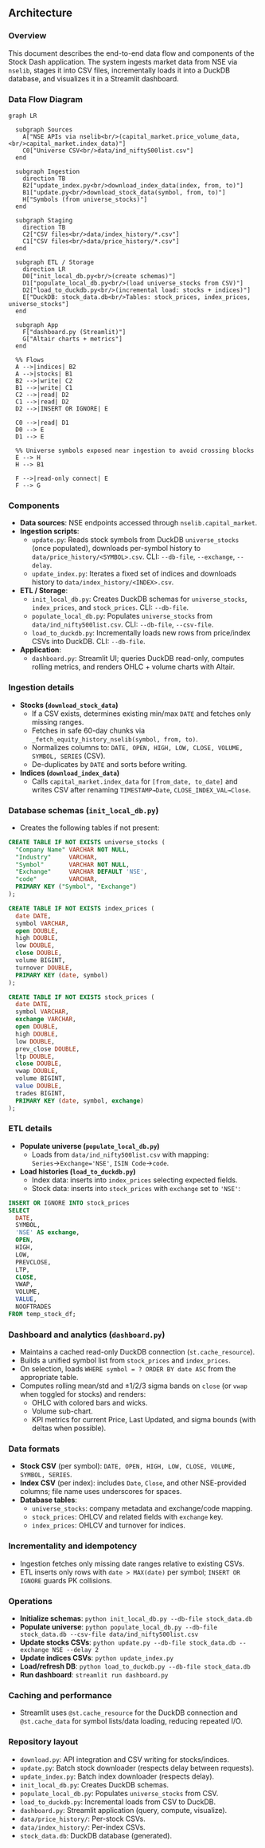 ## Architecture

### Overview
This document describes the end-to-end data flow and components of the Stock Dash application. The system ingests market data from NSE via `nselib`, stages it into CSV files, incrementally loads it into a DuckDB database, and visualizes it in a Streamlit dashboard.

### Data Flow Diagram
```mermaid
graph LR

  subgraph Sources
    A["NSE APIs via nselib<br/>(capital_market.price_volume_data,<br/>capital_market.index_data)"]
    C0["Universe CSV<br/>data/ind_nifty500list.csv"]
  end

  subgraph Ingestion
    direction TB
    B2["update_index.py<br/>download_index_data(index, from, to)"]
    B1["update.py<br/>download_stock_data(symbol, from, to)"]
    H["Symbols (from universe_stocks)"]
  end

  subgraph Staging
    direction TB
    C2["CSV files<br/>data/index_history/*.csv"]
    C1["CSV files<br/>data/price_history/*.csv"]
  end

  subgraph ETL / Storage
    direction LR
    D0["init_local_db.py<br/>(create schemas)"]
    D1["populate_local_db.py<br/>(load universe_stocks from CSV)"]
    D2["load_to_duckdb.py<br/>(incremental load: stocks + indices)"]
    E["DuckDB: stock_data.db<br/>Tables: stock_prices, index_prices, universe_stocks"]
  end

  subgraph App
    F["dashboard.py (Streamlit)"]
    G["Altair charts + metrics"]
  end

  %% Flows
  A -->|indices| B2
  A -->|stocks| B1
  B2 -->|write| C2
  B1 -->|write| C1
  C2 -->|read| D2
  C1 -->|read| D2
  D2 -->|INSERT OR IGNORE| E

  C0 -->|read| D1
  D0 --> E
  D1 --> E

  %% Universe symbols exposed near ingestion to avoid crossing blocks
  E --> H
  H --> B1

  F -->|read-only connect| E
  F --> G
```

### Components
- **Data sources**: NSE endpoints accessed through `nselib.capital_market`.
- **Ingestion scripts**:
  - `update.py`: Reads stock symbols from DuckDB `universe_stocks` (once populated), downloads per-symbol history to `data/price_history/<SYMBOL>.csv`. CLI: `--db-file`, `--exchange`, `--delay`.
  - `update_index.py`: Iterates a fixed set of indices and downloads history to `data/index_history/<INDEX>.csv`.
- **ETL / Storage**:
  - `init_local_db.py`: Creates DuckDB schemas for `universe_stocks`, `index_prices`, and `stock_prices`. CLI: `--db-file`.
  - `populate_local_db.py`: Populates `universe_stocks` from `data/ind_nifty500list.csv`. CLI: `--db-file`, `--csv-file`.
  - `load_to_duckdb.py`: Incrementally loads new rows from price/index CSVs into DuckDB. CLI: `--db-file`.
- **Application**:
  - `dashboard.py`: Streamlit UI; queries DuckDB read-only, computes rolling metrics, and renders OHLC + volume charts with Altair.

### Ingestion details
- **Stocks (`download_stock_data`)**
  - If a CSV exists, determines existing min/max `DATE` and fetches only missing ranges.
  - Fetches in safe 60-day chunks via `_fetch_equity_history_nselib(symbol, from, to)`.
  - Normalizes columns to: `DATE, OPEN, HIGH, LOW, CLOSE, VOLUME, SYMBOL, SERIES` (CSV).
  - De-duplicates by `DATE` and sorts before writing.
- **Indices (`download_index_data`)**
  - Calls `capital_market.index_data` for `[from_date, to_date]` and writes CSV after renaming `TIMESTAMP→Date`, `CLOSE_INDEX_VAL→Close`.

### Database schemas (`init_local_db.py`)
- Creates the following tables if not present:
```sql
CREATE TABLE IF NOT EXISTS universe_stocks (
  "Company Name" VARCHAR NOT NULL,
  "Industry"     VARCHAR,
  "Symbol"       VARCHAR NOT NULL,
  "Exchange"     VARCHAR DEFAULT 'NSE',
  "code"         VARCHAR,
  PRIMARY KEY ("Symbol", "Exchange")
);

CREATE TABLE IF NOT EXISTS index_prices (
  date DATE,
  symbol VARCHAR,
  open DOUBLE,
  high DOUBLE,
  low DOUBLE,
  close DOUBLE,
  volume BIGINT,
  turnover DOUBLE,
  PRIMARY KEY (date, symbol)
);

CREATE TABLE IF NOT EXISTS stock_prices (
  date DATE,
  symbol VARCHAR,
  exchange VARCHAR,
  open DOUBLE,
  high DOUBLE,
  low DOUBLE,
  prev_close DOUBLE,
  ltp DOUBLE,
  close DOUBLE,
  vwap DOUBLE,
  volume BIGINT,
  value DOUBLE,
  trades BIGINT,
  PRIMARY KEY (date, symbol, exchange)
);
```

### ETL details
- **Populate universe (`populate_local_db.py`)**
  - Loads from `data/ind_nifty500list.csv` with mapping: `Series`→`Exchange='NSE'`, `ISIN Code`→`code`.
- **Load histories (`load_to_duckdb.py`)**
  - Index data: inserts into `index_prices` selecting expected fields.
  - Stock data: inserts into `stock_prices` with `exchange` set to `'NSE'`:
```sql
INSERT OR IGNORE INTO stock_prices
SELECT
  DATE,
  SYMBOL,
  'NSE' AS exchange,
  OPEN,
  HIGH,
  LOW,
  PREVCLOSE,
  LTP,
  CLOSE,
  VWAP,
  VOLUME,
  VALUE,
  NOOFTRADES
FROM temp_stock_df;
```

### Dashboard and analytics (`dashboard.py`)
- Maintains a cached read-only DuckDB connection (`st.cache_resource`).
- Builds a unified symbol list from `stock_prices` and `index_prices`.
- On selection, loads `WHERE symbol = ? ORDER BY date ASC` from the appropriate table.
- Computes rolling mean/std and ±1/2/3 sigma bands on `close` (or `vwap` when toggled for stocks) and renders:
  - OHLC with colored bars and wicks.
  - Volume sub-chart.
  - KPI metrics for current Price, Last Updated, and sigma bounds (with deltas when possible).

### Data formats
- **Stock CSV** (per symbol): `DATE, OPEN, HIGH, LOW, CLOSE, VOLUME, SYMBOL, SERIES`.
- **Index CSV** (per index): includes `Date`, `Close`, and other NSE-provided columns; file name uses underscores for spaces.
- **Database tables**:
  - `universe_stocks`: company metadata and exchange/code mapping.
  - `stock_prices`: OHLCV and related fields with `exchange` key.
  - `index_prices`: OHLCV and turnover for indices.

### Incrementality and idempotency
- Ingestion fetches only missing date ranges relative to existing CSVs.
- ETL inserts only rows with `date > MAX(date)` per symbol; `INSERT OR IGNORE` guards PK collisions.

### Operations
- **Initialize schemas**: `python init_local_db.py --db-file stock_data.db`
- **Populate universe**: `python populate_local_db.py --db-file stock_data.db --csv-file data/ind_nifty500list.csv`
- **Update stocks CSVs**: `python update.py --db-file stock_data.db --exchange NSE --delay 2`
- **Update indices CSVs**: `python update_index.py`
- **Load/refresh DB**: `python load_to_duckdb.py --db-file stock_data.db`
- **Run dashboard**: `streamlit run dashboard.py`

### Caching and performance
- Streamlit uses `@st.cache_resource` for the DuckDB connection and `@st.cache_data` for symbol lists/data loading, reducing repeated I/O.

### Repository layout
- `download.py`: API integration and CSV writing for stocks/indices.
- `update.py`: Batch stock downloader (respects delay between requests).
- `update_index.py`: Batch index downloader (respects delay).
- `init_local_db.py`: Creates DuckDB schemas.
- `populate_local_db.py`: Populates `universe_stocks` from CSV.
- `load_to_duckdb.py`: Incremental loads from CSV to DuckDB.
- `dashboard.py`: Streamlit application (query, compute, visualize).
- `data/price_history/`: Per-stock CSVs.
- `data/index_history/`: Per-index CSVs.
- `stock_data.db`: DuckDB database (generated). 